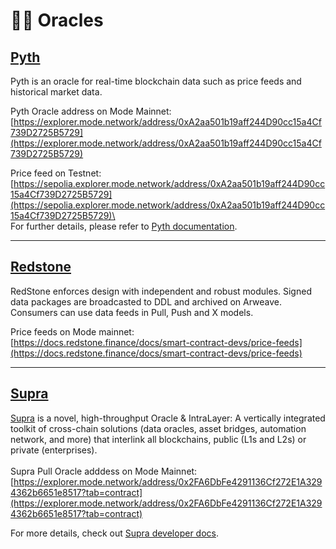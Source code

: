 # 🧙‍♂️ Oracles

## [Pyth](https://pyth.network/)

Pyth is an oracle for real-time blockchain data such as price feeds and historical market data.

Pyth Oracle address on Mode Mainnet:\
[https://explorer.mode.network/address/0xA2aa501b19aff244D90cc15a4Cf739D2725B5729](https://explorer.mode.network/address/0xA2aa501b19aff244D90cc15a4Cf739D2725B5729)

Price feed on Testnet:\
[https://sepolia.explorer.mode.network/address/0xA2aa501b19aff244D90cc15a4Cf739D2725B5729](https://sepolia.explorer.mode.network/address/0xA2aa501b19aff244D90cc15a4Cf739D2725B5729)\
\
For further details, please refer to [Pyth documentation](https://docs.pyth.network/documentation).

***

## [Redstone](https://redstone.finance/)

RedStone enforces design with independent and robust modules. Signed data packages are broadcasted to DDL and archived on Arweave. Consumers can use data feeds in Pull, Push and X models.

Price feeds on Mode mainnet:\
[https://docs.redstone.finance/docs/smart-contract-devs/price-feeds](https://docs.redstone.finance/docs/smart-contract-devs/price-feeds)

***

## [Supra](https://supraoracles.com/)

[Supra](https://supraoracles.com) is a novel, high-throughput Oracle & IntraLayer: A vertically integrated toolkit of cross-chain solutions (data oracles, asset bridges, automation network, and more) that interlink all blockchains, public (L1s and L2s) or private (enterprises).\
\
Supra Pull Oracle adddess on Mode Mainnet:\
[https://explorer.mode.network/address/0x2FA6DbFe4291136Cf272E1A3294362b6651e8517?tab=contract](https://explorer.mode.network/address/0x2FA6DbFe4291136Cf272E1A3294362b6651e8517?tab=contract)

For more details, check out [Supra developer docs](https://supraoracles.com/docs/overview/).
